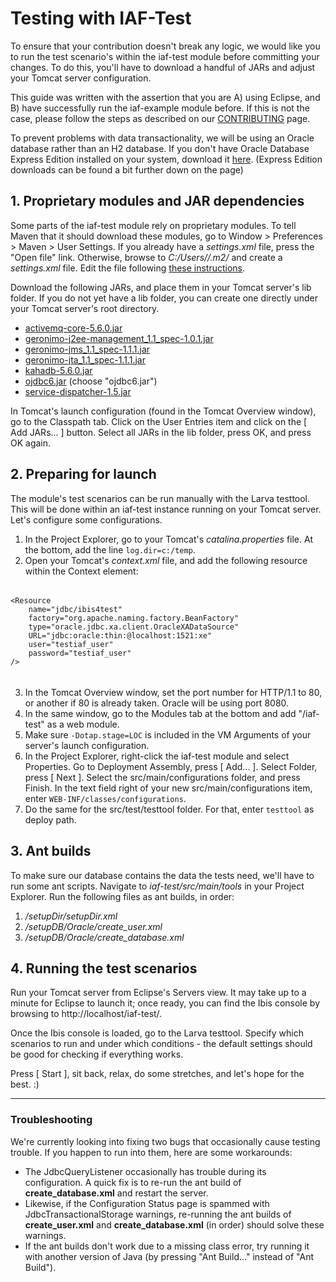 # Testing with IAF-Test

To ensure that your contribution doesn't break any logic, we would like you to run the test scenario's within the iaf-test module before committing your changes. To do this, you'll have to download a handful of JARs and adjust your Tomcat server configuration.

This guide was written with the assertion that you are A) using Eclipse, and B) have successfully run the iaf-example module before. If this is not the case, please follow the steps as described on our [CONTRIBUTING](https://github.com/ibissource/iaf/blob/master/CONTRIBUTING.md#developing-with-eclipse) page.

To prevent problems with data transactionality, we will be using an Oracle database rather than an H2 database. If you don't have Oracle Database Express Edition installed on your system, download it [here](https://www.oracle.com/technetwork/database/enterprise-edition/downloads/index.html). (Express Edition downloads can be found a bit further down on the page)

## 1. Proprietary modules and JAR dependencies

Some parts of the iaf-test module rely on proprietary modules. To tell Maven that it should download these modules, go to Window > Preferences > Maven > User Settings. If you already have a _settings.xml_ file, press the "Open file" link. Otherwise, browse to _C:/Users/<your name>/.m2/_ and create a _settings.xml_ file. Edit the file following [these instructions](https://knowhow.interpar.nl/?epkb_post_type_1=how-to-add-proprietary-to-your-settings-xml-of-maven).

Download the following JARs, and place them in your Tomcat server's lib folder. If you do not yet have a lib folder, you can create one directly under your Tomcat server's root directory.
* [activemq-core-5.6.0.jar](https://mvnrepository.com/artifact/org.apache.activemq/activemq-core/5.6.0)
* [geronimo-j2ee-management\_1.1_spec-1.0.1.jar](https://mvnrepository.com/artifact/org.apache.geronimo.specs/geronimo-j2ee-management_1.1_spec/1.0.1)
* [geronimo-jms\_1.1_spec-1.1.1.jar](https://mvnrepository.com/artifact/org.apache.geronimo.specs/geronimo-jms_1.1_spec/1.1.1)
* [geronimo-jta\_1.1_spec-1.1.1.jar](https://mvnrepository.com/artifact/org.apache.geronimo.specs/geronimo-jta_1.1_spec/1.1.1)
* [kahadb-5.6.0.jar](https://mvnrepository.com/artifact/org.apache.activemq/kahadb/5.6.0)
* [ojdbc6.jar](https://www.oracle.com/technetwork/apps-tech/jdbc-112010-090769.html) (choose "ojdbc6.jar")
* [service-dispatcher-1.5.jar](https://mvnrepository.com/artifact/org.ibissource/service-dispatcher)

In Tomcat's launch configuration (found in the Tomcat Overview window), go to the Classpath tab. Click on the User Entries item and click on the [ Add JARs... ] button. Select all JARs in the lib folder, press OK, and press OK again.

## 2. Preparing for launch

The module's test scenarios can be run manually with the Larva testtool. This will be done within an iaf-test instance running on your Tomcat server. Let's configure some configurations.

1. In the Project Explorer, go to your Tomcat's _catalina.properties_ file. At the bottom, add the line `log.dir=c:/temp`.
2. Open your Tomcat's _context.xml_ file, and add the following resource within the Context element:
######

    <Resource
        name="jdbc/ibis4test"
        factory="org.apache.naming.factory.BeanFactory"
        type="oracle.jdbc.xa.client.OracleXADataSource"
        URL="jdbc:oracle:thin:@localhost:1521:xe"
        user="testiaf_user"
        password="testiaf_user"
    />
######
3. In the Tomcat Overview window, set the port number for HTTP/1.1 to 80, or another if 80 is already taken. Oracle will be using port 8080.
4. In the same window, go to the Modules tab at the bottom and add "/iaf-test" as a web module.
5. Make sure `-Dotap.stage=LOC` is included in the VM Arguments of your server's launch configuration.
6. In the Project Explorer, right-click the iaf-test module and select Properties. Go to Deployment Assembly, press [ Add... ]. Select Folder, press [ Next ]. Select the src/main/configurations folder, and press Finish. In the text field right of your new src/main/configurations item, enter `WEB-INF/classes/configurations`.
7. Do the same for the src/test/testtool folder. For that, enter `testtool` as deploy path.

## 3. Ant builds

To make sure our database contains the data the tests need, we'll have to run some ant scripts. Navigate to _iaf-test/src/main/tools_ in your Project Explorer. Run the following files as ant builds, in order:
1. _/setupDir/setupDir.xml_
2. _/setupDB/Oracle/create_user.xml_
3. _/setupDB/Oracle/create_database.xml_

## 4. Running the test scenarios

Run your Tomcat server from Eclipse's Servers view. It may take up to a minute for Eclipse to launch it; once ready, you can find the Ibis console by browsing to http://localhost/iaf-test/.

Once the Ibis console is loaded, go to the Larva testtool. Specify which scenarios to run and under which conditions - the default settings should be good for checking if everything works.

Press [ Start ], sit back, relax, do some stretches, and let's hope for the best. :)

---

### Troubleshooting

We're currently looking into fixing two bugs that occasionally cause testing trouble. If you happen to run into them, here are some workarounds:
* The JdbcQueryListener occasionally has trouble during its configuration. A quick fix is to re-run the ant build of **create_database.xml** and restart the server.
* Likewise, if the Configuration Status page is spammed with JdbcTransactionalStorage warnings, re-running the ant builds of **create_user.xml**  and **create_database.xml**  (in order) should solve these warnings.
* If the ant builds don't work due to a missing class error, try running it with another version of Java (by pressing "Ant Build..." instead of "Ant Build").